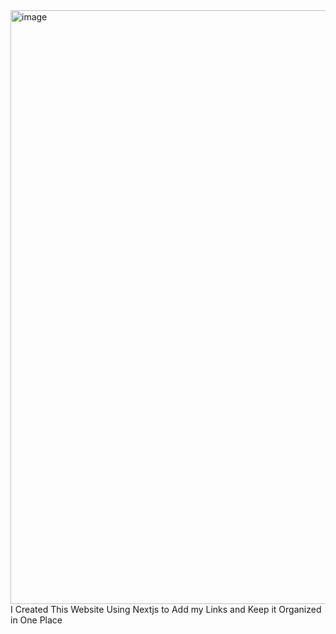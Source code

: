 <img width="1877" height="950" alt="image" src="https://github.com/user-attachments/assets/17eafd07-2ca0-4668-9bf3-1f432e182741" />
I Created This Website Using Nextjs to Add my Links and Keep it Organized in One Place 
